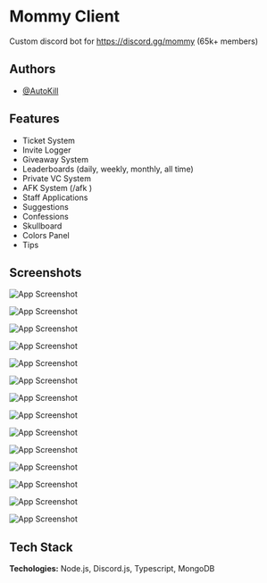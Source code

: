 # Mommy Client

Custom discord bot for https://discord.gg/mommy (65k+ members)

## Authors

- [@AutoKill](https://www.github.com/autokill)

## Features

- Ticket System
- Invite Logger
- Giveaway System
- Leaderboards (daily, weekly, monthly, all time)
- Private VC System
- AFK System (/afk <reason>)
- Staff Applications
- Suggestions
- Confessions
- Skullboard
- Colors Panel
- Tips

## Screenshots

![App Screenshot](/assets/ticket_panel.png)

![App Screenshot](/assets/invites.png)

![App Screenshot](/assets/priv-vc.png)

![App Screenshot](/assets/colors_panel.png)

![App Screenshot](/assets/lb_messages.png)

![App Screenshot](/assets/lb_vc.png)

![App Screenshot](/assets/ticket_logs.png)

![App Screenshot](/assets/gw.png)

![App Screenshot](/assets/gw_ended.png)

![App Screenshot](/assets/gw-command.png)

![App Screenshot](/assets/afk-noti.png)

![App Screenshot](/assets/afk.png)

![App Screenshot](/assets/staffapp.png)

![App Screenshot](/assets/skullboard.png)

## Tech Stack

**Techologies:** Node.js, Discord.js, Typescript, MongoDB
